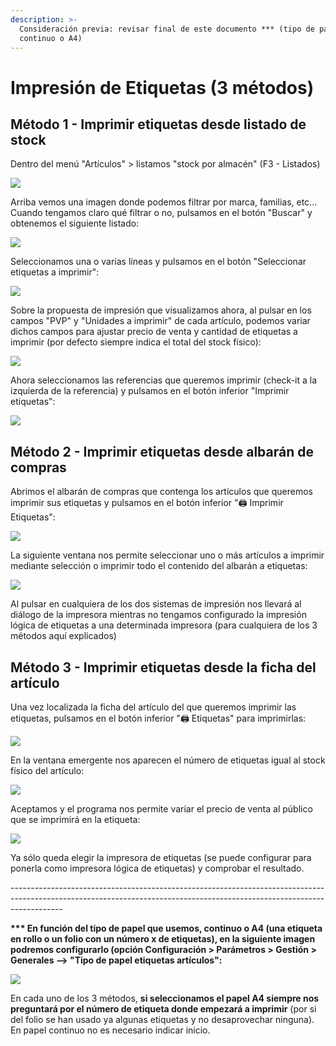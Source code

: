 ```yaml
---
description: >-
  Consideración previa: revisar final de este documento *** (tipo de papel -
  continuo o A4)
---
```


# Impresión de Etiquetas (3 métodos)

## Método 1 - Imprimir etiquetas desde listado de stock

Dentro del menú "Artículos" > listamos "stock por almacén" (F3 - Listados)

![](<../.gitbook/assets/image (150).png>)

Arriba vemos una imagen donde podemos filtrar por marca, familias, etc... Cuando tengamos claro qué filtrar o no, pulsamos en el botón "Buscar" y obtenemos el siguiente listado:

![](<../.gitbook/assets/image (151).png>)

Seleccionamos una o varias líneas y pulsamos en el botón "Seleccionar etiquetas a imprimir":

![](<../.gitbook/assets/image (152).png>)

Sobre la propuesta de impresión que visualizamos ahora, al pulsar en los campos "PVP" y "Unidades a imprimir" de cada artículo, podemos variar dichos campos para ajustar precio de venta y cantidad de etiquetas a imprimir (por defecto siempre indica el total del stock físico):

![](<../.gitbook/assets/image (153).png>)

Ahora seleccionamos las referencias que queremos imprimir (check-it a la izquierda de la referencia) y pulsamos en el botón inferior "Imprimir etiquetas":

![](<../.gitbook/assets/image (154).png>)

## Método 2 - Imprimir etiquetas desde albarán de compras

Abrimos el albarán de compras que contenga los artículos que queremos imprimir sus etiquetas y pulsamos en el botón inferior "🖨 Imprimir Etiquetas":

![](<../.gitbook/assets/image (156).png>)

La siguiente ventana nos permite seleccionar uno o más artículos a imprimir mediante selección o imprimir todo el contenido del albarán a etiquetas:

![](<../.gitbook/assets/image (157).png>)

Al pulsar en cualquiera de los dos sistemas de impresión nos llevará al diálogo de la impresora mientras no tengamos configurado la impresión lógica de etiquetas a una determinada impresora (para cualquiera de los 3 métodos aquí explicados)

## Método 3 - Imprimir etiquetas desde la ficha del artículo

Una vez localizada la ficha del artículo del que queremos imprimir las etiquetas, pulsamos en el botón inferior "🖨 Etiquetas" para imprimirlas:

![](<../.gitbook/assets/image (147).png>)

En la ventana emergente nos aparecen el número de etiquetas igual al stock físico del artículo:

![](<../.gitbook/assets/image (148).png>)

Aceptamos y el programa nos permite variar el precio de venta al público que se imprimirá en la etiqueta:

![](<../.gitbook/assets/image (149).png>)

Ya sólo queda elegir la impresora de etiquetas (se puede configurar para ponerla como impresora lógica de etiquetas) y comprobar el resultado.

\-------------------------------------------------------------------------------------------------------------------------------------------------------------------------

**\*\*\* En función del tipo de papel que usemos, continuo o A4 (una etiqueta en rollo o un folio con un número x de etiquetas), en la siguiente imagen podremos configurarlo (opción Configuración > Parámetros > Gestión > Generales --> "Tipo de papel etiquetas artículos":**

![](<../.gitbook/assets/image (155).png>)

En cada uno de los 3 métodos, **si seleccionamos el papel A4 siempre nos preguntará por el número de etiqueta donde empezará a imprimir** (por si del folio se han usado ya algunas etiquetas y no desaprovechar ninguna). En papel continuo no es necesario indicar inicio.
